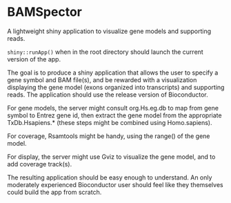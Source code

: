 # BAMSpector
A lightweight shiny application to visualize gene models and supporting reads.

`shiny::runApp()` when in the root directory should launch the current
version of the app.

The goal is to produce a shiny application that allows the user to
specify a gene symbol and BAM file(s), and be rewarded with a
visualization displaying the gene model (exons organized into
transcripts) and supporting reads. The application should use the
release version of Bioconductor.

For gene models, the server might consult org.Hs.eg.db to map from
gene symbol to Entrez gene id, then extract the gene model from the
appropriate TxDb.Hsapiens.* (these steps might be combined using
Homo.sapiens).

For coverage, Rsamtools might be handy, using the range() of the gene
model.

For display, the server might use Gviz to visualize the gene model,
and to add coverage track(s).

The resulting application should be easy enough to understand.  An
only moderately experienced Bioconductor user should feel like they
themselves could build the app from scratch.
